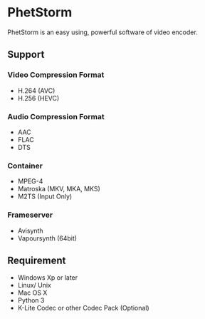 # PhetStorm
PhetStorm is an easy using, powerful software of video encoder.


## Support 

### Video Compression Format
* H.264 (AVC)
* H.256 (HEVC) 

### Audio Compression Format
* AAC
* FLAC
* DTS  

### Container
* MPEG-4
* Matroska (MKV, MKA, MKS)
* M2TS (Input Only)

### Frameserver
* Avisynth
* Vapoursynth (64bit)


## Requirement
* Windows Xp or later
* Linux/ Unix
* Mac OS X
* Python 3
* K-Lite Codec or other Codec Pack (Optional)
